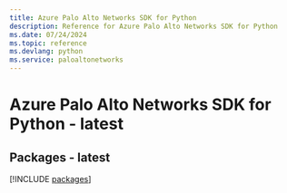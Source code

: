 ```yaml
---
title: Azure Palo Alto Networks SDK for Python
description: Reference for Azure Palo Alto Networks SDK for Python
ms.date: 07/24/2024
ms.topic: reference
ms.devlang: python
ms.service: paloaltonetworks
---
```

# Azure Palo Alto Networks SDK for Python - latest
## Packages - latest
[!INCLUDE [packages](palo-alto-networks-index.md)]